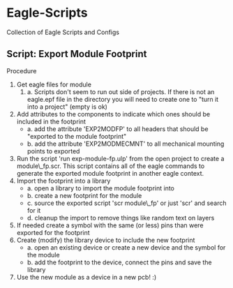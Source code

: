 Eagle-Scripts
=============

Collection of Eagle Scripts and Configs


Script: Export Module Footprint
-------------------------------
Procedure
<ol>

<li>
Get eagle files for module
<ol>
<li>a. Scripts don't seem to run out side of projects. If there is not an eagle.epf file in the directory you will need to create one to "turn it into a project" (empty is ok)</li>
</ol>
</li>
<li>
Add attributes to the components to indicate which ones should be included in the footprint
<ul>
<li>a. add the attribute 'EXP2MODFP' to all headers that should be "exported to the module footprint"</li>
<li>b. add the attribute 'EXP2MODMECMNT' to all mechanical mounting points to exported</li>
</ul>
</li>
<li>
Run the script 'run exp-module-fp.ulp' from the open project to create a module\_fp.scr. This script contains all of the eagle commands to generate the exported module footprint in another eagle context. 
</li>
<li>
Import the footprint into a library
<ul>
<li>a. open a library to import the module footprint into</li>
<li>b. create a new footprint for the module</li>
<li>c. source the exported script 'scr module\_fp' or just 'scr' and search for it</li>
<li>d. cleanup the import to remove things like random text on layers</li>
</ul>
</li>
<li>
If needed create a symbol with the same (or less) pins than were exported for the footprint
</li>
<li>
Create (modify) the library device to include the new footprint
<ul>
<li>a. open an existing device or create a new device and the symbol for the module</li>
<li>b. add the footprint to the device, connect the pins and save the library</li>
</ul>
</li>
<li>
Use the new module as a device in a new pcb! :)
</li>
</ol>
